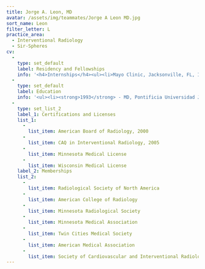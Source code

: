 ```yaml
---
title: Jorge A. Leon, MD
avatar: /assets/img/teammates/Jorge A Leon MD.jpg
sort_name: Leon
filter_letter: L
practice_area:
  - Interventional Radiology
  - Sir-Spheres
cv:
  - 
    type: set_default
    label: Residency and Fellowships
    info: '<h4>Internships</h4><ul><li>Mayo Clinic, Jacksonville, FL, Internal Medicine, 1995-1996</li></ul><h4>Residencies</h4><ul><li>Mayo Clinic, Rochester, MN, Diagnostic Radiology, 1996-2000</li></ul><h4>Fellowships</h4><ul><li>Duke University Medical Center, Abdominal Imaging, 2000 - 2001</li><li>University of Pennsylvania, Philadelphia, PA, Angiography/ Interventional Radiology, 2001-2002<span></span></li></ul>'
  - 
    type: set_default
    label: Education
    info: '<ul><li><strong>1993</strong> - MD, Pontificia Universidad Javeriana, Bogota, Colombia</li></ul>'
  - 
    type: set_list_2
    label_1: Certifications and Licenses
    list_1:
      - 
        list_item: American Board of Radiology, 2000
      - 
        list_item: CAQ in Interventional Radiology, 2005
      - 
        list_item: Minnesota Medical License
      - 
        list_item: Wisconsin Medical License
    label_2: Memberships
    list_2:
      - 
        list_item: Radiological Society of North America
      - 
        list_item: American College of Radiology
      - 
        list_item: Minnesota Radiological Society
      - 
        list_item: Minnesota Medical Association
      - 
        list_item: Twin Cities Medical Society
      - 
        list_item: American Medical Association
      - 
        list_item: Society of Cardiovascular and Interventional Radiology
---
```

